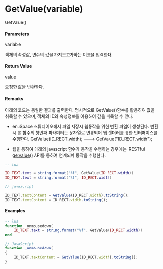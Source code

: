 # GetValue\(variable\)

GetValue\(\)

#### Parameters

variable

객체의 속성값, 변수의 값을 가져오고자하는 이름을 입력한다.

#### Return Value

value

요청한 값을 반환한다.

#### Remarks

아래의 코드는 동일한 결과를 출력한다. 명시적으로 GetValue\(\)함수를 활용하여 값을 취득할 수 있으며, 객체의 ID와 속성정보를 이용하여 값을 취득할 수 있다.

* enuSpace 스튜디어오에서 파일 저장시 웹동작을 위한 변환 파일이 생성된다. 변환시 본 함수의 첫번째 파라미터는 문자열로 변경되어 웹 랜더러를 통한 인터페이스를 수행한다. GetValue\(ID\_RECT.width\);  ---&gt; GetValue\("ID\_RECT.width"\);

* 웹을 통하여 아래의 javascript 함수가 동작을 수행하는 경우에는,  RESTful [getvalue\(\)](/tutorial/restful-getvalue.html) API를 통하여 연계되어 동작을 수행한다.

```lua
-- lua 

ID_TEXT.text = string.format("%f", GetValue(ID_RECT.width))
ID_TEXT.text = string.format("%f", ID_RECT.width)
```

```js
// javascript

ID_TEXT.textContent = GetValue(ID_RECT.width).toString();
ID_TEXT.textContent = ID_RECT.width.toString();
```

#### 

#### Examples

```lua
-- lua
function _onmousedown()
    ID_TEXT.text = string.format("%f", GetValue(ID_RECT.width))
end
```

```js
// JavaScript
function _onmousedown()
{    
    ID_TEXT.textContent = GetValue(ID_RECT.width).toString();
}
```

#### 



